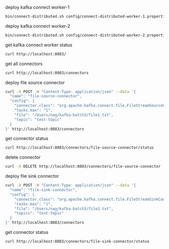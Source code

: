deploy kafka connect worker-1

```bash
bin/connect-distributed.sh config/connect-distributed-worker-1.properties
```

deploy kafka connect worker-2

```bash
bin/connect-distributed.sh config/connect-distributed-worker-2.properties
```

get kafka connect worker status

```bash
curl http://localhost:8083/
```

get all connectors

```bash
curl http://localhost:8083/connectors
```

deploy file source connector

```bash
curl -X POST -H "Content-Type: application/json" --data '{
  "name": "file-source-connector",
  "config": {
    "connector.class": "org.apache.kafka.connect.file.FileStreamSourceConnector",
    "tasks.max": "1",
    "file": "/Users/nag/kafka-batch3/file1.txt",
    "topic": "test-topic"
  }
}' http://localhost:8083/connectors
```

get connector status

```bash
curl http://localhost:8083/connectors/file-source-connector/status
```

delete connector

```bash
curl -X DELETE http://localhost:8083/connectors/file-source-connector
```

deploy file sink connector

```bash
curl -X POST -H "Content-Type: application/json" --data '{
  "name": "file-sink-connector",
  "config": {
    "connector.class": "org.apache.kafka.connect.file.FileStreamSinkConnector",
    "tasks.max": "1",
    "file": "/Users/nag/kafka-batch3/file2.txt",
    "topics": "test-topic"
  }
}' http://localhost:8083/connectors
```

get connector status

```bash
curl http://localhost:8083/connectors/file-sink-connector/status
```
